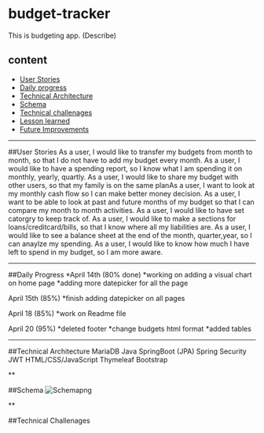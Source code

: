 # budget-tracker

This is budgeting app. (Describe)

## content 
- [User Stories](#user-stories) 
- [Daily progress](#daily-progress)
- [Technical Architecture](#technical-architecture)
- [Schema](#schema) 
- [Technical challenages](#technical-challenges) 
- [Lesson learned](#lesson-learned)
- [Future Improvements](#future-improvements)


***

##User Stories
As a user, I would like to transfer my budgets from month to month, so that I do not have to add my budget every month.
As a user, I would like to have a spending report, so I know what I am spending it on monthly, yearly, quartly. 
As a user, I would like to share my budget with other users, so that my family is on the same planAs a user, I want to look at my monthly cash flow so I can make better money decision.
As a user, I want to be able to look at past and future months of my budget so that I can compare my month to month activities.
As a user, I would like to have set catorgry to keep track of.
As a user, I would like to make a sections for loans/creditcard/bills, so that I know where all my liabilities are.
As a user, I would like to see a balance sheet at the end of the month, quarter,year, so I can anaylze my spending. 
As a user, I would like to know how much I have left to spend in my budget, so I am more aware. 



***

##Daily Progress
 *April 14th (80% done)
 *working on adding a visual chart on home page
 *adding more datepicker for all the page

April 15th (85%)
 *finish adding datepicker on all pages
 
April 18 (85%)
 *work on Readme file
 
April 20 (95%)
 *deleted footer
 *change budgets html format
 *added tables
 
 ***
 
 ##Technical Architecture
 MariaDB
 Java
 SpringBoot (JPA)
 Spring Security JWT 
 HTML/CSS/JavaScript
 Thymeleaf
 Bootstrap
 
 **
 
 ##Schema
 ![Schemapng](https://drive.google.com/file/d/1LAv9YEaC8BTWNvZjc4SJ_TR8bm6rgN-p/view?usp=sharing)
 
 **
 
 ##Technical Challenages

 
 
 



  
